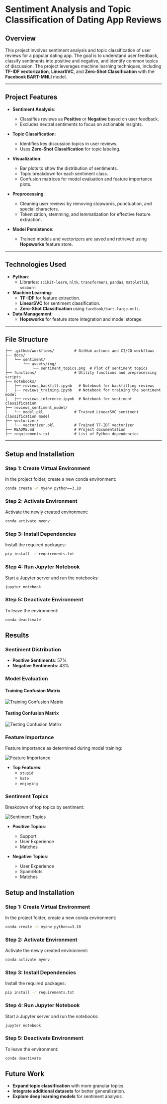 # **Sentiment Analysis and Topic Classification of Dating App Reviews**

## **Overview**
This project involves sentiment analysis and topic classification of user reviews for a popular dating app. The goal is to understand user feedback, classify sentiments into positive and negative, and identify common topics of discussion. The project leverages machine learning techniques, including **TF-IDF vectorization**, **LinearSVC**, and **Zero-Shot Classification** with the **Facebook BART-MNLI** model.

---

## **Project Features**
- **Sentiment Analysis**:
  - Classifies reviews as **Positive** or **Negative** based on user feedback.
  - Excludes neutral sentiments to focus on actionable insights.

- **Topic Classification**:
  - Identifies key discussion topics in user reviews.
  - Uses **Zero-Shot Classification** for topic labeling.

- **Visualization**:
  - Bar plots to show the distribution of sentiments.
  - Topic breakdown for each sentiment class.
  - Confusion matrices for model evaluation and feature importance plots.

- **Preprocessing**:
  - Cleaning user reviews by removing stopwords, punctuation, and special characters.
  - Tokenization, stemming, and lemmatization for effective feature extraction.

- **Model Persistence**:
  - Trained models and vectorizers are saved and retrieved using **Hopsworks** feature store.

---

## **Technologies Used**
- **Python**:
  - Libraries: `scikit-learn`, `nltk`, `transformers`, `pandas`, `matplotlib`, `seaborn`
- **Machine Learning**:
  - **TF-IDF** for feature extraction.
  - **LinearSVC** for sentiment classification.
  - **Zero-Shot Classification** using `facebook/bart-large-mnli`.
- **Data Management**:
  - **Hopsworks** for feature store integration and model storage.

---

## **File Structure**
```plaintext
├── .github/workflows/         # GitHub actions and CI/CD workflows
├── docs/
│   └── sentiment/
│       └── assets/img/
│           └── sentiment_topics.png  # Plot of sentiment topics
├── functions/                 # Utility functions and preprocessing scripts
├── notebooks/
│   ├── reviews_backfill.ipynb   # Notebook for backfilling reviews
│   ├── reviews_training.ipynb   # Notebook for training the sentiment model
│   ├── reviews_inference.ipynb  # Notebook for sentiment classification
├── reviews_sentiment_model/
│   └── model.pkl              # Trained LinearSVC sentiment classification model
├── vectorizer/
│   └── vectorizer.pkl         # Trained TF-IDF vectorizer
├── README.md                  # Project documentation
├── requirements.txt           # List of Python dependencies
```
---

## **Setup and Installation** 
### **Step 1: Create Virtual Environment**
In the project folder, create a new conda environment:
```bash
conda create -n myenv python==3.10
```
### **Step 2: Activate Environment**
Activate the newly created environment:
```bash
conda activate myenv
```
### **Step 3: Install Dependencies**
Install the required packages:
```bash
pip install -r requirements.txt
```
### **Step 4: Run Jupyter Notebook**
Start a Jupyter server and run the notebooks:
```bash
jupyter notebook
```
### **Step 5: Deactivate Environment**
To leave the environment:
```bash
conda deactivate
```

## **Results**

### **Sentiment Distribution**
- **Positive Sentiments**: 57%
- **Negative Sentiments**: 43%

### **Model Evaluation**

#### **Training Confusion Matrix**
![Training Confusion Matrix](reviews_sentiment_model/images/confuusion_matrix_train.png)

#### **Testing Confusion Matrix**
![Testing Confusion Matrix](reviews_sentiment_model/images/confuusion_matrix_test.png)

### **Feature Importance**
Feature importance as determined during model training:

![Feature Importance](reviews_sentiment_model/images/feature_importance.png)

- **Top Features**:
  - `stupid`
  - `hate`
  - `enjoying`

### **Sentiment Topics**
Breakdown of top topics by sentiment:

![Sentiment Topics](docs/sentiment/assets/img/sentiment_topics.png)

- **Positive Topics**:
  - Support
  - User Experience
  - Matches

- **Negative Topics**:
  - User Experience
  - Spam/Bots
  - Matches

## **Setup and Installation** 
### **Step 1: Create Virtual Environment**
In the project folder, create a new conda environment:
```bash
conda create -n myenv python==3.10
```
### **Step 2: Activate Environment**
Activate the newly created environment:
```bash
conda activate myenv
```
### **Step 3: Install Dependencies**
Install the required packages:
```bash
pip install -r requirements.txt
```
### **Step 4: Run Jupyter Notebook**
Start a Jupyter server and run the notebooks:
```bash
jupyter notebook
```
### **Step 5: Deactivate Environment**
To leave the environment:
```bash
conda deactivate
```
## **Future Work**

- **Expand topic classification** with more granular topics.
- **Integrate additional datasets** for better generalization.
- **Explore deep learning models** for sentiment analysis.

